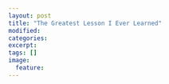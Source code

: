 ```yaml
---
layout: post
title: "The Greatest Lesson I Ever Learned"
modified:
categories: 
excerpt:
tags: []
image:
  feature:
---
```


